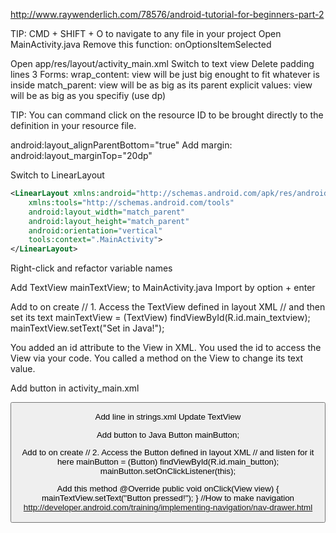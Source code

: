 http://www.raywenderlich.com/78576/android-tutorial-for-beginners-part-2


TIP: CMD + SHIFT + O to navigate to any file in your project
Open MainActivity.java
Remove this function: onOptionsItemSelected

Open app/res/layout/activity_main.xml
Switch to text view
Delete padding lines
3 Forms:
wrap_content: view will be just big enought to fit whatever is inside
match_parent: view will be as big as its parent
explicit values: view will be as big as you specifiy (use dp)

TIP: You can command click on the resource ID to be brought directly to the definition in your resource file.

android:layout_alignParentBottom="true"
Add margin:
android:layout_marginTop="20dp"


Switch to LinearLayout
```xml
<LinearLayout xmlns:android="http://schemas.android.com/apk/res/android"
    xmlns:tools="http://schemas.android.com/tools"
    android:layout_width="match_parent"
    android:layout_height="match_parent"
    android:orientation="vertical"
    tools:context=".MainActivity">
</LinearLayout>
```

Right-click and refactor variable names

Add TextView mainTextView; to MainActivity.java
Import by option + enter

Add to on create
// 1. Access the TextView defined in layout XML
// and then set its text
mainTextView = (TextView) findViewById(R.id.main_textview);
mainTextView.setText("Set in Java!");


You added an id attribute to the View in XML.
You used the id to access the View via your code.
You called a method on the View to change its text value.

Add button in activity_main.xml
<!-- Set OnClickListener to trigger results when pressed -->
<Button
    android:id="@+id/main_button"
    android:layout_width="wrap_content"
    android:layout_height="wrap_content"
    android:layout_marginTop="20dp"
    android:layout_marginLeft="20dp"
    android:text="@string/button" />

Add line in strings.xml
<string name="button">Update TextView</string>

Add button to Java
Button mainButton;

Add to on create
// 2. Access the Button defined in layout XML
// and listen for it here
mainButton = (Button) findViewById(R.id.main_button);
mainButton.setOnClickListener(this);

Add this method
@Override
    public void onClick(View view) {
      mainTextView.setText("Button pressed!");
    }
//How to make navigation
http://developer.android.com/training/implementing-navigation/nav-drawer.html
